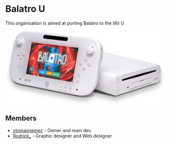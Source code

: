 # Balatro U
This organisation is aimed at porting Balatro to the Wii U
![Balatro U](WiiU.png)

## Members
- [xtomasnemec](https://github.com/xtomasnemec) - Owner and main dev
- [Rodrick_](https://github.com/rodrickhmmm) - Graphic designer and Web designer